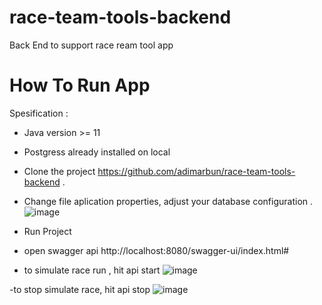 # race-team-tools-backend
Back End to support race ream tool app



# How To Run App

Spesification :
 - Java version >= 11
 - Postgress already installed on local
 
 
 
 - Clone the project https://github.com/adimarbun/race-team-tools-backend .
 - Change file aplication properties, adjust your database configuration .
 ![image](https://user-images.githubusercontent.com/57535407/197690868-51dbf381-e643-48cd-b386-488b4c326ecf.png)

- Run Project
- open swagger api http://localhost:8080/swagger-ui/index.html# 
-  to simulate race run , hit api start
![image](https://user-images.githubusercontent.com/57535407/197691128-f7cf9eb0-ec48-4564-be92-669705a7d365.png)

-to stop simulate race, hit api stop
![image](https://user-images.githubusercontent.com/57535407/197691187-d6f52ee9-6286-4272-9963-56c4d5d4d019.png)

 

